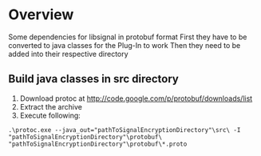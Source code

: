 # Overview

Some dependencies for libsignal in protobuf format
First they have to be converted to java classes for the Plug-In to work
Then they need to be added into their respective directory

## Build java classes in src directory

1. Download protoc at http://code.google.com/p/protobuf/downloads/list
1. Extract the archive
1. Execute following:
```
.\protoc.exe --java_out="pathToSignalEncryptionDirectory"\src\ -I "pathToSignalEncryptionDirectory"\protobuf\ "pathToSignalEncryptionDirectory"\protobuf\*.proto
```





